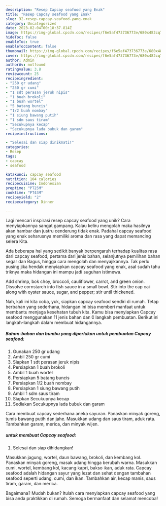 ```yaml
---
description: "Resep Capcay seafood yang Enak"
title: "Resep Capcay seafood yang Enak"
slug: 32-resep-capcay-seafood-yang-enak
category: Uncategorized
date: 2023-02-04T00:18:37.814Z
image: https://img-global.cpcdn.com/recipes/f6e5af473736773e/680x482cq70/capcay-seafood-foto-resep-utama.jpg
hideToc: false
enableToc: true
enableTocContent: false
thumbnail: https://img-global.cpcdn.com/recipes/f6e5af473736773e/680x482cq70/capcay-seafood-foto-resep-utama.jpg
cover: https://img-global.cpcdn.com/recipes/f6e5af473736773e/680x482cq70/capcay-seafood-foto-resep-utama.jpg
author: Admin
authorAv: notfound
ratingvalue: 3.8
reviewcount: 25
recipeingredient:
- "250 gr udang"
- "250 gr cumi"
- "1 sdt perasan jeruk nipis"
- "1 buah brokoli"
- "1 buah wortel"
- "5 batang buncis"
- "1/2 buah nombay"
- "1 siung bawang putih"
- "1 sdm saus tiram"
- "Secukupnya kecap"
- "Secukupnya lada bubuk dan garam"
recipeinstructions:

- "Selesai dan siap dinikmati!"
categories:
- Resep
tags:
- capcay
- seafood

katakunci: capcay seafood 
nutrition: 104 calories
recipecuisine: Indonesian
preptime: "PT25M"
cooktime: "PT43M"
recipeyield: "2"
recipecategory: Dinner

---
```





Lagi mencari inspirasi resep capcay seafood yang unik? Cara menyiapkannya sangat gampang. Kalau keliru mengolah maka hasilnya akan hambar dan justru cenderung tidak enak. Padahal capcay seafood yang enak seharusnya memiliki aroma dan rasa yang dapat memancing selera Kita.





Ada beberapa hal yang sedikit banyak berpengaruh terhadap kualitas rasa dari capcay seafood, pertama dari jenis bahan, selanjutnya pemilihan bahan segar dan Bagus, hingga cara mengolah dan menyajikannya. Tak perlu pusing jika hendak menyiapkan capcay seafood yang enak,      asal sudah tahu triknya maka hidangan ini mampu jadi suguhan istimewa.














Add shrimp, bok choy, broccoli, cauliflower, carrot, and green onion. Dissolve cornstarch into fish sauce in a small bowl. Stir into the cap cai along with oyster sauce, sugar, and pepper; stir until thickened.






Nah, kali ini kita coba, yuk, siapkan capcay seafood sendiri di rumah. Tetap berbahan yang sederhana, hidangan ini bisa memberi manfaat untuk membantu menjaga kesehatan tubuh kita. Kamu bisa menyiapkan Capcay seafood menggunakan 11 jenis bahan dan 0 langkah pembuatan. Berikut ini langkah-langkah dalam membuat hidangannya.

<!--inarticleads1-->

##### Bahan-bahan dan bumbu yang diperlukan untuk pembuatan Capcay seafood:

1. Gunakan 250 gr udang
1. Ambil 250 gr cumi
1. Siapkan 1 sdt perasan jeruk nipis
1. Persiapkan 1 buah brokoli
1. Ambil 1 buah wortel
1. Persiapkan 5 batang buncis
1. Persiapkan 1/2 buah nombay
1. Persiapkan 1 siung bawang putih
1. Ambil 1 sdm saus tiram
1. Siapkan Secukupnya kecap
1. Sediakan Secukupnya lada bubuk dan garam


Cara membuat capcay sederhana aneka sayuran. Panaskan minyak goreng, tumis bawang putih dan jahe. Masukkan udang dan saus tiram, aduk rata. Tambahkan garam, merica, dan minyak wijen. 

<!--inarticleads2-->

#####  untuk membuat Capcay seafood:


1. Selesai dan siap dihidangkan!

Masukkan jagung, wortel, daun bawang, brokoli, dan kembang kol. Panaskan minyak goreng, masak udang hingga berubah warna. Masukkan cumi, wortel, kembang kol, kacang kapri, bakso ikan, aduk rata. Capcay seafood adalah hidangan sayur yang lezat dan sehat dengan tambahan seafood seperti udang, cumi, dan ikan. Tambahkan air, kecap manis, saus tiram, garam, dan merica. 

Bagaimana? Mudah bukan? Itulah cara menyiapkan capcay seafood yang bisa anda praktikkan di rumah. Semoga bermanfaat dan selamat mencoba!
